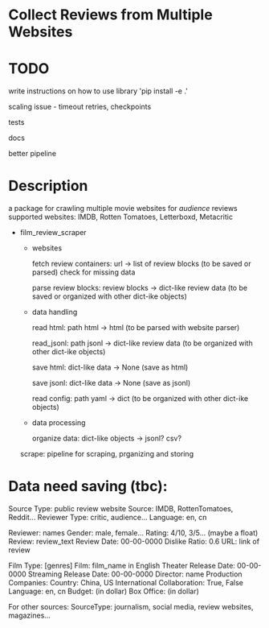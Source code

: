# Collect Reviews from Multiple Websites

# TODO

write instructions on how to use library 'pip install -e .'

scaling issue - timeout retries, checkpoints

tests

docs

better pipeline

# Description

a package for crawling multiple movie websites for *audience* reviews
supported websites: IMDB, Rotten Tomatoes, Letterboxd, Metacritic

- film_review_scraper

    - websites

        fetch review containers: url -> list of review blocks (to be saved or parsed)
                                        check for missing data

        parse review blocks: review blocks -> dict-like review data (to be saved or organized with other dict-ike objects)

    - data handling

        read html: path html -> html (to be parsed with website parser)

        read_jsonl: path jsonl -> dict-like review data (to be organized with other dict-ike objects)

        save html: dict-like data -> None (save as html)

        save jsonl: dict-like data -> None (save as jsonl)

        read config: path yaml -> dict (to be organized with other dict-ike objects)
    
    - data processing

        organize data: dict-like objects -> jsonl? csv? 

    scrape: pipeline for scraping, prganizing and storing




# Data need saving (tbc):

Source Type: public review website
Source: IMDB, RottenTomatoes, Reddit...
Reviewer Type: critic, audience...
Language: en, cn

Reviewer: names
Gender: male, female...
Rating: 4/10, 3/5... (maybe a float)
Review: review_text
Review Date: 00-00-0000
Dislike Ratio: 0.6
URL: link of review

Film Type: [genres]
Film: film_name in English
Theater Release Date: 00-00-0000
Streaming Release Date: 00-00-0000
Director: name
Production Companies: 
Country: China, US
International Collaboration: True, False
Language: en, cn
Budget: (in dollar)
Box Office: (in dollar)


For other sources:
SourceType: journalism, social media, review websites, magazines...

